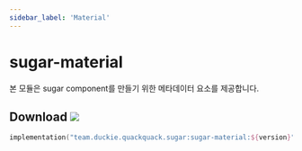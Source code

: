 ```yaml
---
sidebar_label: 'Material'
---
```


# sugar-material

본 모듈은 sugar component를 만들기 위한 메타데이터 요소를 제공합니다.

## Download ![](https://img.shields.io/maven-central/v/team.duckie.quackquack.sugar/sugar-material?style=flat-square)

```kotlin
implementation("team.duckie.quackquack.sugar:sugar-material:${version}")
```